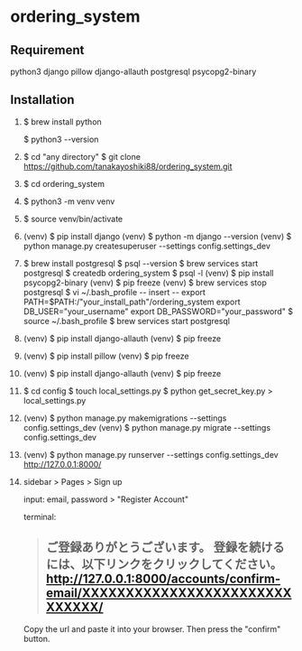 # ordering_system

## Requirement

python3
django
pillow
django-allauth
postgresql
psycopg2-binary


## Installation

1. $ brew install python

   $ python3 --version

2. $ cd "any directory"
   $ git clone https://github.com/tanakayoshiki88/ordering_system.git

3. $ cd ordering_system 

4. $ python3 -m venv venv

5. $ source venv/bin/activate

6. (venv) $ pip install django
   (venv) $ python -m django --version
   (venv) $ python manage.py createsuperuser --settings config.settings_dev

7. $ brew install postgresql
   $ psql --version
   $ brew services start postgresql
   $ createdb ordering_system
   $ psql -l
   (venv) $ pip install psycopg2-binary
   (venv) $ pip freeze
   (venv) $ brew services stop postgresql
   $ vi ~/.bash_profile
     -- insert --
     export PATH=$PATH:/"your_install_path"/ordering_system
     export DB_USER="your_username"
     export DB_PASSWORD="your_password"
   $ source ~/.bash_profile
   $ brew services start postgresql
   
8. (venv) $ pip install django-allauth
   (venv) $ pip freeze

9. (venv) $ pip install pillow
   (venv) $ pip freeze

10. (venv) $ pip install django-allauth
    (venv) $ pip freeze

11. $ cd config
    $ touch local_settings.py
    $ python get_secret_key.py > local_settings.py

11. (venv) $ python manage.py makemigrations --settings config.settings_dev
    (venv) $ python manage.py migrate --settings config.settings_dev

12. (venv) $ python manage.py runserver --settings config.settings_dev
    http://127.0.0.1:8000/

13. sidebar > Pages > Sign up

    input: email, password > "Register Account"
      
    terminal:
    > ご登録ありがとうございます。
    > 登録を続けるには、以下リンクをクリックしてください。
    > http://127.0.0.1:8000/accounts/confirm-email/XXXXXXXXXXXXXXXXXXXXXXXXXXXXXX/
    > -------------------------------------------------------------------------------
    
    Copy the url and paste it into your browser.
    Then press the "confirm" button.



   
